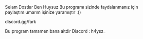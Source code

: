 Selam Dostlar Ben Huysuz Bu programı sizinde faydalanmanız için paylaştım umarım işinize yaramıştır :))

discord.gg/fark

Bu program tamamen bana aitdir
Discord : h4ysz_

